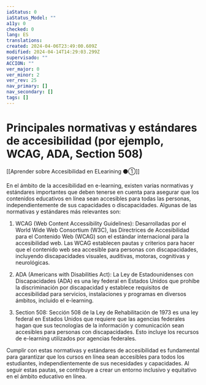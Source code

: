 ```yaml
---
iaStatus: 0
iaStatus_Model: ""
a11y: 0
checked: 0
lang: ES
translations: 
created: 2024-04-06T23:49:00.609Z
modified: 2024-04-14T14:29:03.299Z
supervisado: ""
ACCION: ""
ver_major: 0
ver_minor: 2
ver_rev: 25
nav_primary: []
nav_secondary: []
tags: []
---
```

# Principales normativas y estándares de accesibilidad (por ejemplo, WCAG, ADA, Section 508)

[[Aprender sobre Accesibilidad en ELearining ⚫①]]

En el ámbito de la accesibilidad en e-learning, existen varias normativas y estándares importantes que deben tenerse en cuenta para asegurar que los contenidos educativos en línea sean accesibles para todas las personas, independientemente de sus capacidades o discapacidades. Algunas de las normativas y estándares más relevantes son:

1. WCAG (Web Content Accessibility Guidelines): Desarrolladas por el World Wide Web Consortium (W3C), las Directrices de Accesibilidad para el Contenido Web (WCAG) son el estándar internacional para la accesibilidad web. Las WCAG establecen pautas y criterios para hacer que el contenido web sea accesible para personas con discapacidades, incluyendo discapacidades visuales, auditivas, motoras, cognitivas y neurológicas.

2. ADA (Americans with Disabilities Act): La Ley de Estadounidenses con Discapacidades (ADA) es una ley federal en Estados Unidos que prohíbe la discriminación por discapacidad y establece requisitos de accesibilidad para servicios, instalaciones y programas en diversos ámbitos, incluido el e-learning.

3. Section 508: Sección 508 de la Ley de Rehabilitación de 1973 es una ley federal en Estados Unidos que requiere que las agencias federales hagan que sus tecnologías de la información y comunicación sean accesibles para personas con discapacidades. Esto incluye los recursos de e-learning utilizados por agencias federales.

Cumplir con estas normativas y estándares de accesibilidad es fundamental para garantizar que los cursos en línea sean accesibles para todos los estudiantes, independientemente de sus necesidades y capacidades. Al seguir estas pautas, se contribuye a crear un entorno inclusivo y equitativo en el ámbito educativo en línea.
